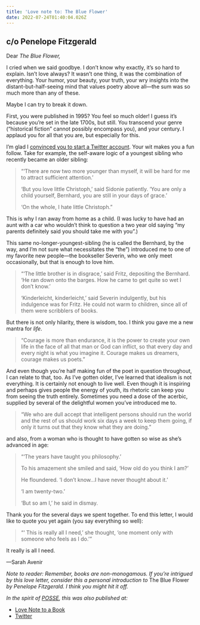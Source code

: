 ```yaml
---
title: 'Love note to: The Blue Flower'
date: 2022-07-24T01:40:04.026Z
---
```


## c/o Penelope Fitzgerald

Dear *The Blue Flower,*

I cried when we said goodbye. I don’t know why exactly, it’s so hard to explain. Isn’t love always? It wasn’t one thing, it was the combination of everything. Your humor, your beauty, your truth, your wry insights into the distant-but-half-seeing mind that values poetry above all—the sum was so much more than any of these.

<p>Maybe I can try to break it down.</p><p>First, you were published in 1995? You feel so much older! I guess it’s because you’re set in the late 1700s, but still. You transcend your genre (“historical fiction” cannot possibly encompass you), and your century. I applaud you for all that you are, but especially for this.</p><p>I’m glad I <a href="https://twitter.com/theblueflowerpf">convinced you to start a Twitter account</a>. Your wit makes you a fun follow. Take for example, the self-aware logic of a youngest sibling who recently became an older sibling:</p><blockquote><p>“‘There are now two more younger than myself, it will be hard for me to attract sufficient attention.’</p><p>‘But you love little Christoph,’ said Sidonie patiently. ‘You are only a child yourself, Bernhard, you are still in your days of grace.’</p><p>‘On the whole, I hate little Christoph.”</p></blockquote><p>This is why I ran away from home as a child. (I was lucky to have had an aunt with a car who wouldn’t think to question a two year old saying “my parents definitely said you should take me with you”.)</p><p>This same no-longer-youngest-sibling (he is called the Bernhard, by the way, and I’m not sure what necessitates the “the”) introduced me to one of my favorite new people—the bookseller Severin, who we only meet occasionally, but that is enough to love him.</p><blockquote><p>“‘The little brother is in disgrace,’ said Fritz, depositing the Bernhard. ‘He ran down onto the barges. How he came to get quite so wet I don’t know.’</p><p>‘Kinderleicht, kinderleicht,’ said Severin indulgently, but his indulgence was for Fritz. He could not warm to children, since all of them were scribblers of books.</p></blockquote><p>But there is not only hilarity, there is wisdom, too. I think you gave me a new mantra for <em>life</em>.</p><blockquote><p>“Courage is more than endurance, it is the power to create your own life in the face of all that man or God can inflict, so that every day and every night is what you imagine it. Courage makes us dreamers, courage makes us poets.”</p></blockquote><p>And even though you’re half making fun of the poet in question throughout, I can relate to that, too. As I’ve gotten older, I’ve learned that idealism is not everything. It is certainly not enough to live well. Even though it is inspiring and perhaps gives people the energy of youth, its rhetoric can keep you from seeing the truth entirely. Sometimes you need a dose of the acerbic, supplied by several of the delightful women you’ve introduced me to.</p><blockquote><p>“We who are dull accept that intelligent persons should run the world and the rest of us should work six days a week to keep them going, if only it turns out that they know what they are doing.”</p></blockquote><p>and also, from a woman who is thought to have gotten so wise as she’s advanced in age:</p><blockquote><p>“‘The years have taught you philosophy.’</p><p>To his amazement she smiled and said, ‘How old do you think I am?’</p><p>He floundered. ‘I don’t know…I have never thought about it.’</p><p>‘I am twenty-two.’</p><p>‘But so am I,’ he said in dismay.</p></blockquote><p>Thank you for the several days we spent together. To end this letter, I would like to quote you yet again (you say everything so well):</p><blockquote><p>“‘ This is really all I need,’ she thought, ‘one moment only with someone who feels as I do.’”</p></blockquote><p>It really is all I need.</p><p>—Sarah Avenir</p><p><em>Note to reader: Remember, books are non-monogamous. If you’re intrigued by this love letter, consider this a personal introduction to </em>The Blue Flower<em> by Penelope Fitzgerald. I think you might hit it off.</em></p>

*In the spirit of [POSSE](https://indieweb.org/POSSE), this was also published at:*

* [Love Note to a Book](https://lovenotetoabook.substack.com/p/to-the-blue-flower)
* [Twitter](https://twitter.com/lovenotetoabook/status/1551199214197243904)
